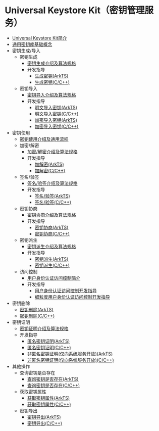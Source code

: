 # Universal Keystore Kit（密钥管理服务）

- [Universal Keystore Kit简介](huks-overview.md)
- [通用密钥库基础概念](huks-concepts.md)
- 密钥生成/导入
  - 密钥生成
    - [密钥生成介绍及算法规格](huks-key-generation-overview.md)
    - 开发指导
      - [生成密钥(ArkTS)](huks-key-generation-arkts.md)
      - [生成密钥(C/C++)](huks-key-generation-ndk.md)
  - 密钥导入
    - [密钥导入介绍及算法规格](huks-key-import-overview.md)
    - 开发指导
      - [明文导入密钥(ArkTS)](huks-import-key-in-plaintext-arkts.md)
      - [明文导入密钥(C/C++)](huks-import-key-in-plaintext-ndk.md)
      - [加密导入密钥(ArkTS)](huks-import-wrapped-key-arkts.md)
      - [加密导入密钥(C/C++)](huks-import-wrapped-key-ndk.md)
- 密钥使用
  - [密钥使用介绍及通用流程](huks-key-use-overview.md)
  - 加密/解密
    - [加密/解密介绍及算法规格](huks-encryption-decryption-overview.md)
    - 开发指导
      - [加解密(ArkTS)](huks-encryption-decryption-arkts.md)
      - [加解密(C/C++)](huks-encryption-decryption-ndk.md)
  - 签名/验签
    - [签名/验签介绍及算法规格](huks-signing-signature-verification-overview.md)
    - 开发指导
      - [签名/验签(ArkTS)](huks-signing-signature-verification-arkts.md)
      - [签名/验签(C/C++)](huks-signing-signature-verification-ndk.md)
  - 密钥协商
    - [密钥协商介绍及算法规格](huks-key-agreement-overview.md)
    - 开发指导
      - [密钥协商(ArkTS)](huks-key-agreement-arkts.md)
      - [密钥协商(C/C++)](huks-key-agreement-ndk.md)
  - 密钥派生
    - [密钥派生介绍及算法规格](huks-key-derivation-overview.md)
    - 开发指导
      - [密钥派生(ArkTS)](huks-key-derivation-arkts.md)
      - [密钥派生(C/C++)](huks-key-derivation-ndk.md)
  - 访问控制
    - [用户身份认证访问控制简介](huks-identity-authentication-overview.md)
    - 开发指导
      - [用户身份认证访问控制开发指导](huks-user-identity-authentication.md)
      - [细粒度用户身份认证访问控制开发指导](huks-refined-user-identity-authentication.md)
- 密钥删除
  - [密钥删除(ArkTS)](huks-delete-key-arkts.md)
  - [密钥删除(C/C++)](huks-delete-key-ndk.md)
- 密钥证明
  - [密钥证明介绍及算法规格](huks-key-attestation-overview.md)
  - 开发指导
    - [匿名密钥证明(ArkTS)](huks-key-anon-attestation-arkts.md)
    - [匿名密钥证明(C/C++)](huks-key-anon-attestation-ndk.md)
    - [非匿名密钥证明(仅向系统服务开放)(ArkTS)](huks-key-attestation-arkts.md)
    - [非匿名密钥证明(仅向系统服务开放)(C/C++)](huks-key-attestation-ndk.md)
- 其他操作
  - 查询密钥是否存在
    - [查询密钥是否存在(ArkTS)](huks-check-key-arkts.md)
    - [查询密钥是否存在(C/C++)](huks-check-key-ndk.md)
  - 获取密钥属性
    - [获取密钥属性(ArkTS)](huks-obtain-key-properties-arkts.md)
    - [获取密钥属性(C/C++)](huks-obtain-key-properties-ndk.md)
  - 密钥导出
    - [密钥导出(ArkTS)](huks-export-key-arkts.md)
    - [密钥导出(C/C++)](huks-export-key-ndk.md)
